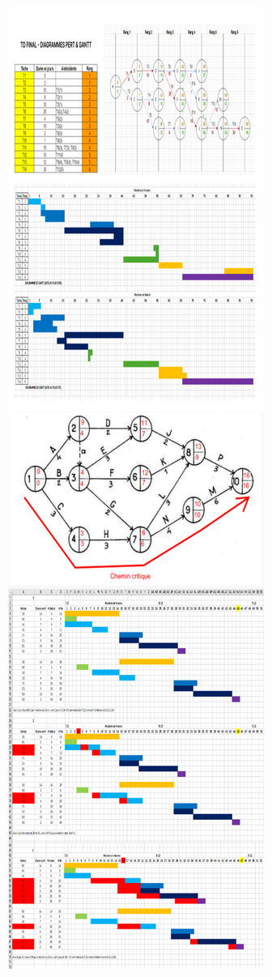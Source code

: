 <img align="center" src="./TdFinal_Diagrammes_Pert&Gantt_AFPA.png" width="1200" height="800" />
<img align="center" src="./Ex3_PERT.PNG" width="600" height="350" />

<img align="center" src="./Ex6_P1_GANTT.PNG" width="800" height="500" />

<img align="center" src="./Ex6_P2_GANTT.PNG" width="800" height="250" />
